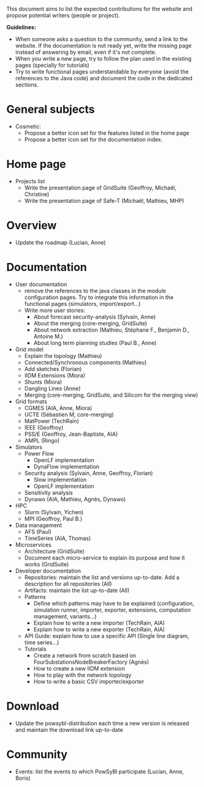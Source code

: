 This document aims to list the expected contributions for the website and propose potential writers (people or project).

**Guidelines:**  
- When someone asks a question to the community, send a link to the website. If the documentation is not ready yet, write the missing page instead of answering by email, even if it's not complete.
- When you write a new page, try to follow the plan used in the existing pages (specially for tutorials)
- Try to write functional pages understandable by everyone (avoid the references to the Java code) and document the code in the dedicated sections.

# General subjects
- Cosmetic:
    - Propose a better icon set for the features listed in the home page
    - Propose a better icon set for the documentation index.

# Home page
- Projects list
    - Write the presentation page of GridSuite (Geoffroy, Michaël, Christine)
    - Write the presentation page of Safe-T (Michaël, Mathieu, MHP)

# Overview
- Update the roadmap (Lucian, Anne)

# Documentation
- User documentation
    - remove the references to the java classes in the module configuration pages. Try to integrate this information in the functional pages (simulators, import/export...)
    - Write more user stories:
        - About forecast security-analysis (Sylvain, Anne)
        - About the merging (core-merging, GridSuite)
        - About network extraction (Mathieu, Stéphane F., Benjamin D., Antoine M.)
        - About long term planning studies (Paul B., Anne)
- Grid model
    - Explain the topology (Mathieu)
    - Connected/Synchronous components (Mathieu)
    - Add sketches (Florian)
    - IIDM Extensions (Miora)
    - Shunts (Miora)
    - Dangling Lines (Anne)
    - Merging (core-merging, GridSuite, and Silicom for the merging view)
- Grid formats
    - CGMES (AIA, Anne, Miora)
    - UCTE (Sébastien M, core-merging)
    - MatPower (TechRain)
    - IEEE (Geoffroy)
    - PSS/E (Geoffroy, Jean-Baptiste, AIA)
    - AMPL (Ringo)
- Simulators
    - Power Flow
        - OpenLF implementation
        - DynaFlow implementation
    - Security analysis (Sylvain, Anne, Geoffroy, Florian)
        - Slow implementation
        - OpenLF implementation
    - Sensitivity analysis
    - Dynawo (AIA, Mathieu, Agnès, Dynawo)
- HPC
    - Slurm (Sylvain, Yichen)
    - MPI (Geoffroy, Paul B.)
- Data management
    - AFS (Paul)
    - TimeSeries (AIA, Thomas)
- Microservices
    - Architecture (GridSuite)
    - Document each micro-service to explain its purpose and how it works (GridSuite)
- Developer documentation
    - Repositories: maintain the list and versions up-to-date. Add a description for all repositories (All)
    - Artifacts: maintain the list up-to-date (All)
    - Patterns
        - Define which patterns may have to be explained (configuration, simulation runner, importer, exporter, extensions, computation management, variants...)
        - Explain how to write a new importer (TechRain, AIA)
        - Explain how to write a new exporter (TechRain, AIA)
    - API Guide: explain how to use a specific API (Single line diagram, time series...)
    - Tutorials
        - Create a network from scratch based on FourSubstationsNodeBreakerFactory (Agnès)
        - How to create a new IIDM extension
        - How to play with the network topology
        - How to write a basic CSV importer/exporter

# Download
- Update the powsybl-distribution each time a new version is released and maintain the download link up-to-date

# Community
- Events: list the events to which PowSyBl participate (Lucian, Anne, Boris)
